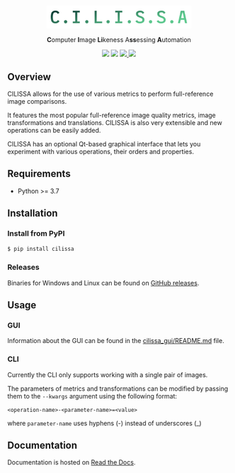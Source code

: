 <p align="center">
    <img src="https://raw.githubusercontent.com/exler/CILISSA/main/docs/_static/logo.png" width="328">
</p>
<p align="center">
    <strong>C</strong>omputer <strong>I</strong>mage <strong>Li</strong>keness A<strong>ss</strong>essing <strong>A</strong>utomation
</p>
<p align="center">
    <!-- Badges -->
    <img src="https://github.com/exler/CILISSA/actions/workflows/quality.yml/badge.svg">
    <img src="https://github.com/exler/CILISSA/actions/workflows/tests.yml/badge.svg">
    <a href="https://codecov.io/gh/exler/CILISSA">
        <img src="https://codecov.io/gh/exler/CILISSA/branch/main/graph/badge.svg?token=Dixb5buMQr"/>
    </a>
    <a href="https://cilissa.readthedocs.io/en/latest/">
        <img src="https://img.shields.io/readthedocs/cilissa">
    </a>    
</p>

## Overview

CILISSA allows for the use of various metrics to perform full-reference image comparisons.

It features the most popular full-reference image quality metrics, image transformations and translations. 
CILISSA is also very extensible and new operations can be easily added.

CILISSA has an optional Qt-based graphical interface that lets you experiment with various operations, their orders and properties.

## Requirements

* Python >= 3.7

## Installation

### Install from PyPI
```bash
$ pip install cilissa
```

### Releases

Binaries for Windows and Linux can be found on [GitHub releases](https://github.com/exler/CILISSA/releases).

## Usage

### GUI

Information about the GUI can be found in the [cilissa_gui/README.md](cilissa_gui/README.md) file.

### CLI

Currently the CLI only supports working with a single pair of images.

The parameters of metrics and transformations can be modified by passing them to the `--kwargs` argument using the following format:
```
<operation-name>-<parameter-name>=<value>
``` 
where `parameter-name` uses hyphens (-) instead of underscores (_)

## Documentation

Documentation is hosted on [Read the Docs](https://cilissa.readthedocs.io/).
